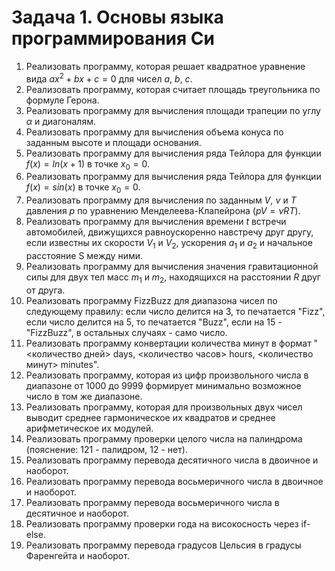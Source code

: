 # Задача 1. Основы языка программирования Си

1. Реализовать программу, которая решает квадратное уравнение вида $ax^2+bx+c=0$ для чисел _a_, _b_, _c_.
2. Реализовать программу, которая считает площадь треугольника по формуле Герона.
3. Реализовать программу для вычисления площади трапеции по углу $\alpha$ и диагоналям.
4. Реализовать программу для вычисления объема конуса по заданным высоте и площади основания.
5. Реализовать программу для вычисления ряда Тейлора для функции $f(x) = ln(x + 1)$ в точке $x_0 = 0$.
6. Реализовать программу для вычисления ряда Тейлора для функции $f(x) = sin(x)$ в точке $x_0 = 0$.
7. Реализовать программу для вычисления по заданным $V$, $\nu$ и $T$ давления $p$ по уравнению Менделеева-Клапейрона ($pV = \nu RT$).
8. Реализовать программу для вычисления времени $t$ встречи автомобилей, движущихся равноускоренно навстречу друг другу, если известны их скорости $V_1$ и $V_2$, ускорения $а_1$ и $а_2$ и начальное расстояние S между ними.
9. Реализовать программу для вычисления значения гравитационной силы для двух тел масс $m_1$ и $m_2$, находящихся на расстоянии $R$ друг от друга.
10. Реализовать программу FizzBuzz для диапазона чисел по следующему правилу: если число делится на 3, то печатается "Fizz", если число делится на 5, то печатается "Buzz", если на 15 - "FizzBuzz", в остальных случаях - само число.
11. Реализовать программу конвертации количества минут в формат "<количество дней> days, <количество часов> hours, <количество минут> minutes".
12. Реализовать программу, которая из цифр произвольного числа в диапазоне от 1000 до 9999 формирует минимально возможное число в том же диапазоне.
13. Реализовать программу, которая для произвольных двух чисел выводит среднее гармоническое их квадратов и среднее арифметическое их модулей.
14. Реализовать программу проверки целого числа на палиндрома (пояснение: 121 - палидром, 12 - нет).
15. Реализовать программу перевода десятичного числа в двоичное и наоборот.
16. Реализовать программу перевода восьмеричного числа в двоичное и наоборот.
17. Реализовать программу перевода восьмеричного числа в десятичное и наоборот.
18. Реализовать программу проверки года на високосность через if-else.
19. Реализовать программу перевода градусов Цельсия в градусы Фаренгейта и наоборот.
